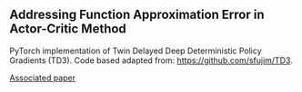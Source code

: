 ## Addressing Function Approximation Error in Actor-Critic Method

PyTorch implementation of Twin Delayed Deep Deterministic Policy Gradients (TD3). Code based adapted from: https://github.com/sfujim/TD3.

[Associated paper](https://arxiv.org/abs/1802.09477)
